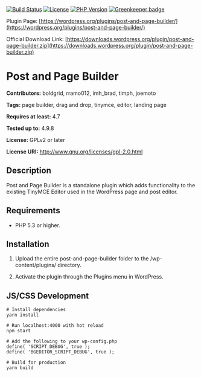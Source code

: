 [![Build Status](https://travis-ci.org/BoldGrid/post-and-page-builder.svg?branch=master)](https://travis-ci.org/BoldGrid/post-and-page-builder)
[![License](https://img.shields.io/badge/license-GPL--2.0%2B-orange.svg)](https://raw.githubusercontent.com/BoldGrid/boldgrid-editor/master/LICENSE)
[![PHP Version](https://img.shields.io/badge/PHP-5.3%2B-blue.svg)](https://php.net)
[![Greenkeeper badge](https://badges.greenkeeper.io/BoldGrid/post-and-page-builder.svg)](https://greenkeeper.io/)

Plugin Page:
[https://wordpress.org/plugins/post-and-page-builder/](https://wordpress.org/plugins/post-and-page-builder/)

Official Download Link:
[https://downloads.wordpress.org/plugin/post-and-page-builder.zip](https://downloads.wordpress.org/plugin/post-and-page-builder.zip)

# Post and Page Builder

**Contributors:** boldgrid, rramo012, imh_brad, timph, joemoto

**Tags:** page builder, drag and drop, tinymce, editor, landing page

**Requires at least:** 4.7

**Tested up to:** 4.9.8

**License:** GPLv2 or later

**License URI:** http://www.gnu.org/licenses/gpl-2.0.html

## Description

Post and Page Builder is a standalone plugin which adds functionality to the existing TinyMCE Editor
used in the WordPress page and post editor.

## Requirements

* PHP 5.3 or higher.

## Installation

1. Upload the entire post-and-page-builder folder to the /wp-content/plugins/ directory.

2. Activate the plugin through the Plugins menu in WordPress.

## JS/CSS Development

```
# Install dependencies
yarn install

# Run localhost:4000 with hot reload
npm start

# Add the following to your wp-config.php
define( 'SCRIPT_DEBUG', true );
define( 'BGEDITOR_SCRIPT_DEBUG', true );

# Build for production
yarn build
```
